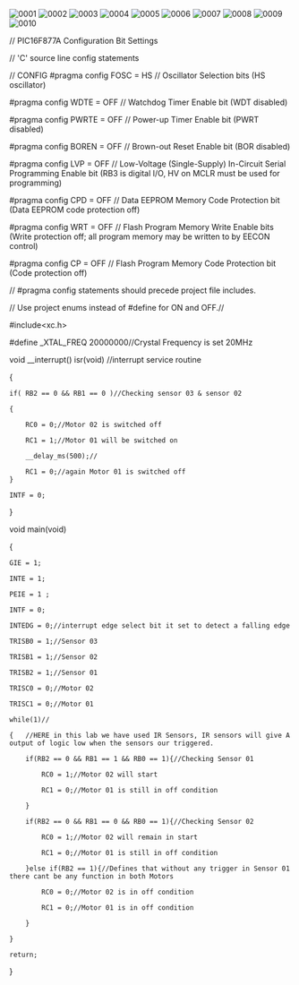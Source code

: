 ![0001](https://user-images.githubusercontent.com/111597413/185678184-1234193f-66ed-43e0-a9d7-737720cc4042.jpg)
![0002](https://user-images.githubusercontent.com/111597413/185678190-b9f474df-17f0-4297-b76b-b542edc78f91.jpg)
![0003](https://user-images.githubusercontent.com/111597413/185678197-5787db6a-815a-49b4-aeb7-ae1b23278ee9.jpg)
![0004](https://user-images.githubusercontent.com/111597413/185678201-0c463b1f-f7dd-49d2-aa60-385ded521f28.jpg)
![0005](https://user-images.githubusercontent.com/111597413/185678206-80488d19-ee18-4206-82c2-f8efcbf79087.jpg)
![0006](https://user-images.githubusercontent.com/111597413/185678213-c5e66845-8e23-416d-9cbb-54fa65030562.jpg)
![0007](https://user-images.githubusercontent.com/111597413/185678222-3c320855-9c76-4e1f-b5aa-296c31a0b725.jpg)
![0008](https://user-images.githubusercontent.com/111597413/185678227-79a6ea30-61f4-49e3-b804-a448685bcdc2.jpg)
![0009](https://user-images.githubusercontent.com/111597413/185678233-03d6610a-05ed-4063-84c6-f5a92811fde8.jpg)
![0010](https://user-images.githubusercontent.com/111597413/185678176-9ebf514d-afa5-40f6-bc15-eaf0c1d6dda7.jpg)

// PIC16F877A Configuration Bit Settings

// 'C' source line config statements

// CONFIG
#pragma config FOSC = HS        // Oscillator Selection bits (HS oscillator)

#pragma config WDTE = OFF       // Watchdog Timer Enable bit (WDT disabled)

#pragma config PWRTE = OFF      // Power-up Timer Enable bit (PWRT disabled)

#pragma config BOREN = OFF      // Brown-out Reset Enable bit (BOR disabled)

#pragma config LVP = OFF        // Low-Voltage (Single-Supply) In-Circuit Serial Programming Enable bit (RB3 is digital I/O, HV on MCLR must be used for programming)

#pragma config CPD = OFF        // Data EEPROM Memory Code Protection bit (Data EEPROM code protection off)

#pragma config WRT = OFF        // Flash Program Memory Write Enable bits (Write protection off; all program memory may be written to by EECON control)

#pragma config CP = OFF         // Flash Program Memory Code Protection bit (Code protection off)

// #pragma config statements should precede project file includes.

// Use project enums instead of #define for ON and OFF.//

#include<xc.h> 

#define _XTAL_FREQ 20000000//Crystal Frequency is set 20MHz

void __interrupt() isr(void) //interrupt service routine

{

    if( RB2 == 0 && RB1 == 0 )//Checking sensor 03 & sensor 02
    
    {   
    
        RC0 = 0;//Motor 02 is switched off
        
        RC1 = 1;//Motor 01 will be switched on
        
        __delay_ms(500);//
        
        RC1 = 0;//again Motor 01 is switched off
    }
    
    INTF = 0;
    
}

void main(void)

{

    GIE = 1;   
    
    INTE = 1;
    
    PEIE = 1 ;
    
    INTF = 0;
    
    INTEDG = 0;//interrupt edge select bit it set to detect a falling edge
    
    TRISB0 = 1;//Sensor 03
    
    TRISB1 = 1;//Sensor 02
    
    TRISB2 = 1;//Sensor 01
    
    TRISC0 = 0;//Motor 02
    
    TRISC1 = 0;//Motor 01
    
    while(1)//
    
    {   //HERE in this lab we have used IR Sensors, IR sensors will give A output of logic low when the sensors our triggered.  
    
        if(RB2 == 0 && RB1 == 1 && RB0 == 1){//Checking Sensor 01 
        
            RC0 = 1;//Motor 02 will start
            
            RC1 = 0;//Motor 01 is still in off condition 
            
        }
        
        if(RB2 == 0 && RB1 == 0 && RB0 == 1){//Checking Sensor 02
        
            RC0 = 1;//Motor 02 will remain in start
            
            RC1 = 0;//Motor 01 is still in off condition
            
        }else if(RB2 == 1){//Defines that without any trigger in Sensor 01 there cant be any function in both Motors
        
            RC0 = 0;//Motor 02 is in off condition
            
            RC1 = 0;//Motor 01 is in off condition
            
        }
        
    }
    
    return;
    
}
